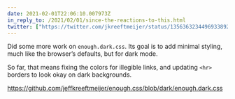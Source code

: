 ```yaml
---
date: 2021-02-01T22:06:10.007973Z
in_reply_to: /2021/02/01/since-the-reactions-to-this.html
twitter: ["https://twitter.com/jkreeftmeijer/status/1356363234496933892"]
---
```

Did some more work on `enough.dark.css`. Its goal is to add minimal styling, much like the browser’s defaults, but for dark mode.

So far, that means fixing the colors for illegible links, and updating `<hr>` borders to look okay on dark backgrounds.

https://github.com/jeffkreeftmeijer/enough.css/blob/dark/enough.dark.css
